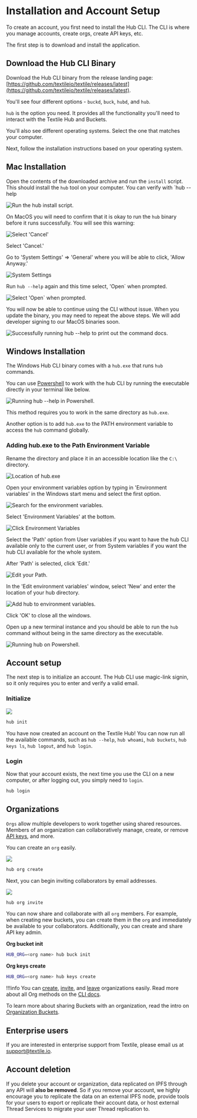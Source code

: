 # Installation and Account Setup

To create an account, you first need to install the Hub CLI. The CLI is where you manage accounts, create orgs, create API keys, etc. 

The first step is to download and install the application.

## Download the Hub CLI Binary

Download the Hub CLI binary from the release landing page: [https://github.com/textileio/textile/releases/latest](https://github.com/textileio/textile/releases/latest).

You'll see four different options - `buckd`, `buck`, `hubd`, and `hub`. 

`hub` is the option you need. It provides all the functionality you'll need to interact with the Textile Hub and Buckets. 

You'll also see different operating systems. Select the one that matches your computer.

Next, follow the installation instructions based on your operating system.

## Mac Installation

Open the contents of the downloaded archive and run the `install` script. This should install the `hub` tool on your computer. You can verify with `hub --help

![Run the hub install script.](../images/install/install.png)

On MacOS you will need to confirm that it is okay to run the `hub` binary before it runs successfully. You will see this warning:

![Select 'Cancel'](../images/install/install_warn.png)

Select 'Cancel.' 

Go to 'System Settings' => 'General' where you will be able to click, 'Allow Anyway.'

![System Settings](../images/install/install_allow.png)

Run `hub --help` again and this time select, 'Open` when prompted.

![Select 'Open` when prompted.](../images/install/install_confirm.png)

You will now be able to continue using the CLI without issue. When you update the binary, you may need to repeat the above steps. We will add developer signing to our MacOS binaries soon.

![Successfully running `hub --help` to print out the command docs.](../images/hub-cli/hub_help.png)

## Windows Installation

The Windows Hub CLI binary comes with a `hub.exe` that runs `hub` commands. 

You can use [Powershell](https://docs.microsoft.com/en-us/powershell/) to work with the hub CLI by running the executable directly in your terminal like below.

![Running hub --help in Powershell.](../images/install/windows_hub_help.png)

This method requires you to work in the same directory as `hub.exe`.

Another option is to add `hub.exe` to the PATH environment variable to access the `hub` command globally.

### Adding hub.exe to the Path Environment Variable

Rename the directory and place it in an accessible location like the `C:\` directory.

![Location of hub.exe](../images/install/windows_hub_directory.png)

Open your environment variables option by typing in 'Environment variables' in the Windows start menu and select the first option.

![Search for the environment variables.](../images/install/windows_hub_env1.png)

Select 'Environment Variables' at the bottom.

![Click Environment Variables](../images/install/windows_hub_env2.png)

Select the 'Path' option from User variables if you want to have the hub CLI available only to the current user, or from System variables if you want the hub CLI available for the whole system.

After 'Path' is selected, click 'Edit.'

![Edit your Path.](../images/install/windows_hub_variables.png)

In the 'Edit environment variables' window, select 'New' and enter the location of your hub directory.

![Add hub to environment variables.](../images/install/windows_hub_edit.png)

Click 'OK' to close all the windows.

Open up a new terminal instance and you should be able to run the `hub` command without being in the same directory as the executable.

![Running hub on Powershell.](../images/install/windows_hub_powershell.png)


## Account setup

The next step is to initialize an account. The Hub CLI use magic-link signin, so it only requires you to enter and verify a valid email.

### Initialize

![](../images/hub-cli/hub_init.png)

```sh
hub init
```

You have now created an account on the Textile Hub! You can now run all the available commands, such as `hub --help`, `hub whoami`, `hub buckets`, `hub keys ls`, `hub logout`, and `hub login`.

### Login

Now that your account exists, the next time you use the CLI on a new computer, or after logging out, you simply need to `login`.

```sh
hub login
```

## Organizations

`Orgs` allow multiple developers to work together using shared resources. Members of an organization can collaboratively manage, create, or remove [API keys](../hub/apis.md#app-keys), and more.

You can create an `org` easily.

![](../images/hub-cli/hub_org_create.png)

```sh
hub org create
```

Next, you can begin inviting collaborators by email addresses.

![](../images/hub-cli/hub_org_invite.png)

```sh
hub org invite
```

You can now share and collaborate with all `org` members. For example, when creating new buckets, you can create them in the `org` and immediately be available to your collaborators. Additionally, you can create and share API key admin.

**Org bucket init**

```sh
HUB_ORG=<org name> hub buck init
```

**Org keys create**

```sh
HUB_ORG=<org name> hub keys create
```

!!!info
    You can [create](../hub/cli/hub_orgs_create.md), [invite](../hub/cli/hub_orgs_invite.md), and [leave](../hub/cli/hub_orgs_leave.md) organizations easily. Read more about all Org methods on the [CLI docs](../hub/cli/hub_orgs.md).

To learn more about sharing Buckets with an organization, read the intro on [Organization Buckets](../buckets/index.md#organization-buckets).

## Enterprise users

If you are interested in enterprise support from Textile, please email us at [support@textile.io](mailto:support@textile.io).

## Account deletion

If you delete your account or organization, data replicated on IPFS through any API will **also be removed**. So if you remove your account, we highly encourage you to replicate the data on an external IPFS node, provide tools for your users to export or replicate their account data, or host external Thread Services to migrate your user Thread replication to.

